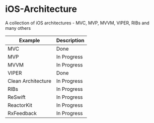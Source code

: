# iOS-Architecture
A collection of iOS architectures - MVC, MVP, MVVM, VIPER, RIBs and many others

| Example | Description |
| ------------- | ------------- |
| MVC | Done |
| MVP | In Progress |
| MVVM | In Progress  |
| VIPER | Done  |
| Clean Architecture | In Progress  |
| RIBs | In Progress  |
| ReSwift | In Progress  |
| ReactorKit | In Progress  |
| RxFeedback | In Progress  |
